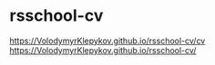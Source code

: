 # rsschool-cv
https://VolodymyrKlepykov.github.io/rsschool-cv/cv
https://VolodymyrKlepykov.github.io/rsschool-cv/
